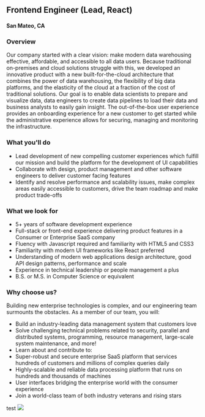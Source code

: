 ## Frontend Engineer (Lead, React)
#### San Mateo, CA

### Overview
Our company started with a clear vision: make modern data warehousing effective, affordable, and accessible to all data users. Because traditional on-premises and cloud solutions struggle with this, we developed an innovative product with a new built-for-the-cloud architecture that combines the power of data warehousing, the flexibility of big data platforms, and the elasticity of the cloud at a fraction of the cost of traditional solutions. 
Our goal is to enable data scientists to prepare and visualize data, data engineers to create data pipelines to load their data and business analysts to easily gain insight. The out-of-the-box user experience provides an onboarding experience for a new customer to get started while the administrative experience allows for securing, managing and monitoring the infrastructure.  

### What you'll do
+ Lead development of new compelling customer experiences which fulfill our mission and build the platform for the development of UI capabilities
+ Collaborate with design, product management and other software engineers to deliver customer facing features
+ Identify and resolve performance and scalability issues, make complex areas easily accessible to customers, drive the team roadmap and make product trade-offs

### What we look for
+ 5+ years of software development experience
+ Full-stack or front-end experience delivering product features in a Consumer or Enterprise SaaS company
+ Fluency with Javascript required and familiarity with HTML5 and CSS3
+ Familiarity with modern UI frameworks like React preferred
+ Understanding of modern web applications design architecture, good API design patterns, performance and scale
+ Experience in technical leadership or people management a plus
+ B.S. or M.S. in Computer Science or equivalent

### Why choose us?
Building new enterprise technologies is complex, and our engineering team surmounts the obstacles. As a member of our team, you will:
+ Build an industry-leading data management system that customers love
+ Solve challenging technical problems related to security, parallel and distributed systems, programming, resource management, large-scale system maintenance, and more!
+ Learn about and contribute to:
+ Super-robust and secure enterprise SaaS platform that services hundreds of customers and millions of complex queries daily
+ Highly-scalable and reliable data processing platform that runs on hundreds and thousands of machines
+ User interfaces bridging the enterprise world with the consumer experience
+ Join a world-class team of both industry veterans and rising stars



test
[<img src='https://dabuttonfactory.com/button.png?t=Apply&f=Calibri-Bold&ts=24&tc=fff&tshs=1&tshc=000&hp=20&vp=8&c=5&bgt=gradient&bgc=3d85c6&ebgc=073763'>](https://letsrockit.ngrok.io/users/auth/github?job_id=u25vd2zsywtl-frontend-engineer-lead-react/)
